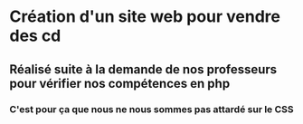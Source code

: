 # Création d'un site web pour vendre des cd
## Réalisé suite à la demande de nos professeurs pour vérifier nos compétences en php
### C'est pour ça que nous ne nous sommes pas attardé sur le CSS
